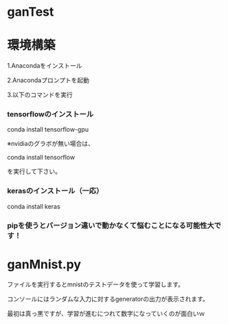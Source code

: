 # ganTest

# 環境構築
1.Anacondaをインストール

2.Anacondaプロンプトを起動

3.以下のコマンドを実行

### tensorflowのインストール
conda install tensorflow-gpu

※nvidiaのグラボが無い場合は、

conda install tensorflow

を実行して下さい。

### kerasのインストール（一応）
conda install keras

### pipを使うとバージョン違いで動かなくて悩むことになる可能性大です！

# ganMnist.py
ファイルを実行するとmnistのテストデータを使って学習します。

コンソールにはランダムな入力に対するgeneratorの出力が表示されます。

最初は真っ黒ですが、学習が進むにつれて数字になっていくのが面白いｗ
